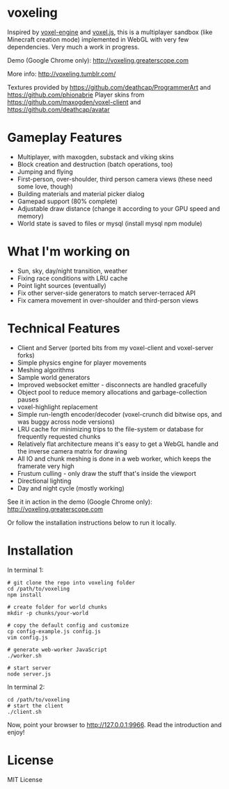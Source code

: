 voxeling
====

Inspired by [voxel-engine](https://github.com/maxogden/voxel-engine) and [voxel.js](http://voxeljs.com), this is a multiplayer sandbox (like Minecraft creation mode) implemented in WebGL with very few dependencies. Very much a work in progress.

Demo (Google Chrome only): http://voxeling.greaterscope.com

More info: http://voxeling.tumblr.com/

Textures provided by https://github.com/deathcap/ProgrammerArt and https://github.com/phionabrie
Player skins from https://github.com/maxogden/voxel-client and https://github.com/deathcap/avatar


Gameplay Features
====

* Multiplayer, with maxogden, substack and viking skins
* Block creation and destruction (batch operations, too)
* Jumping and flying
* First-person, over-shoulder, third person camera views (these need some love, though)
* Building materials and material picker dialog
* Gamepad support (80% complete)
* Adjustable draw distance (change it according to your GPU speed and memory)
* World state is saved to files or mysql (install mysql npm module)


What I'm working on
====

* Sun, sky, day/night transition, weather
* Fixing race conditions with LRU cache
* Point light sources (eventually)
* Fix other server-side generators to match server-terraced API
* Fix camera movement in over-shoulder and third-person views


Technical Features 
====

* Client and Server (ported bits from my voxel-client and voxel-server forks)
* Simple physics engine for player movements
* Meshing algorithms
* Sample world generators
* Improved websocket emitter - disconnects are handled gracefully
* Object pool to reduce memory allocations and garbage-collection pauses
* voxel-highlight replacement
* Simple run-length encoder/decoder (voxel-crunch did bitwise ops, and was buggy across node versions)
* LRU cache for minimizing trips to the file-system or database for frequently requested chunks
* Relatively flat architecture means it's easy to get a WebGL handle and the inverse camera matrix for drawing
* All IO and chunk meshing is done in a web worker, which keeps the framerate very high
* Frustum culling - only draw the stuff that's inside the viewport
* Directional lighting
* Day and night cycle (mostly working)

See it in action in the demo (Google Chrome only): http://voxeling.greaterscope.com

Or follow the installation instructions below to run it locally.


Installation
====

In terminal 1:

```
# git clone the repo into voxeling folder
cd /path/to/voxeling
npm install

# create folder for world chunks
mkdir -p chunks/your-world

# copy the default config and customize
cp config-example.js config.js
vim config.js

# generate web-worker JavaScript
./worker.sh

# start server
node server.js
```

In terminal 2:

```
cd /path/to/voxeling
# start the client
./client.sh
```

Now, point your browser to http://127.0.0.1:9966. Read the introduction and enjoy!



License
====

MIT License
